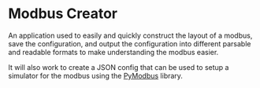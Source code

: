 # Modbus Creator

An application used to easily and quickly construct the layout of a modbus, save
the configuration, and output the configuration into different parsable and readable
formats to make understanding the modbus easier.

It will also work to create a JSON config that can be used to setup a simulator
for the modbus using the [PyModbus](https://github.com/pymodbus-dev/pymodbus)
library.